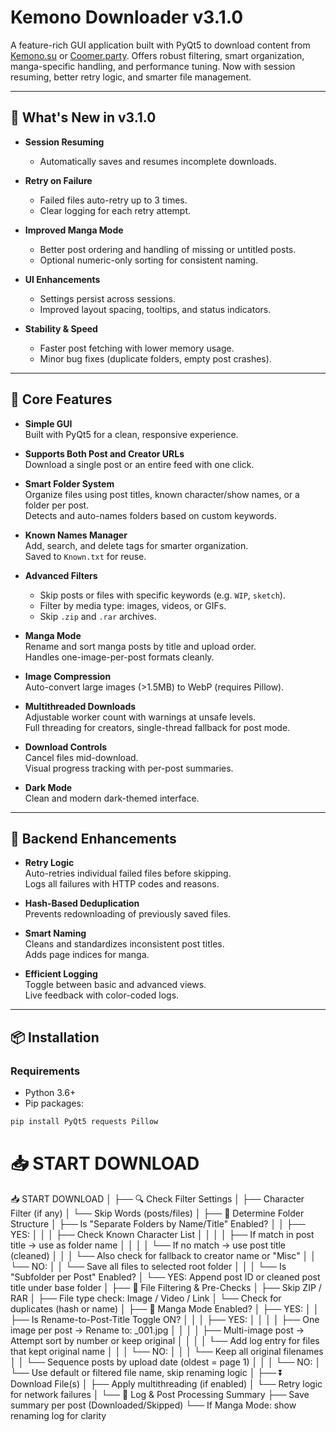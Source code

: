 # Kemono Downloader v3.1.0

A feature-rich GUI application built with PyQt5 to download content from [Kemono.su](https://kemono.su) or [Coomer.party](https://coomer.party). Offers robust filtering, smart organization, manga-specific handling, and performance tuning. Now with session resuming, better retry logic, and smarter file management.

---

## 🚀 What's New in v3.1.0

* **Session Resuming**  
  * Automatically saves and resumes incomplete downloads.  

* **Retry on Failure**  
  * Failed files auto-retry up to 3 times.  
  * Clear logging for each retry attempt.

* **Improved Manga Mode**  
  * Better post ordering and handling of missing or untitled posts.  
  * Optional numeric-only sorting for consistent naming.

* **UI Enhancements**  
  * Settings persist across sessions.  
  * Improved layout spacing, tooltips, and status indicators.

* **Stability & Speed**  
  * Faster post fetching with lower memory usage.  
  * Minor bug fixes (duplicate folders, empty post crashes).

---

## 🧩 Core Features

* **Simple GUI**  
  Built with PyQt5 for a clean, responsive experience.

* **Supports Both Post and Creator URLs**  
  Download a single post or an entire feed with one click.

* **Smart Folder System**  
  Organize files using post titles, known character/show names, or a folder per post.  
  Detects and auto-names folders based on custom keywords.

* **Known Names Manager**  
  Add, search, and delete tags for smarter organization.  
  Saved to `Known.txt` for reuse.

* **Advanced Filters**  
  * Skip posts or files with specific keywords (e.g. `WIP`, `sketch`).  
  * Filter by media type: images, videos, or GIFs.  
  * Skip `.zip` and `.rar` archives.  

* **Manga Mode**  
  Rename and sort manga posts by title and upload order.  
  Handles one-image-per-post formats cleanly.

* **Image Compression**  
  Auto-convert large images (>1.5MB) to WebP (requires Pillow).

* **Multithreaded Downloads**  
  Adjustable worker count with warnings at unsafe levels.  
  Full threading for creators, single-thread fallback for post mode.

* **Download Controls**  
  Cancel files mid-download.  
  Visual progress tracking with per-post summaries.

* **Dark Mode**  
  Clean and modern dark-themed interface.

---

## 🔧 Backend Enhancements

* **Retry Logic**  
  Auto-retries individual failed files before skipping.  
  Logs all failures with HTTP codes and reasons.

* **Hash-Based Deduplication**  
  Prevents redownloading of previously saved files.

* **Smart Naming**  
  Cleans and standardizes inconsistent post titles.  
  Adds page indices for manga.

* **Efficient Logging**  
  Toggle between basic and advanced views.  
  Live feedback with color-coded logs.

---

## 📦 Installation

### Requirements

* Python 3.6+
* Pip packages:

```bash
pip install PyQt5 requests Pillow
```
# 📥 START DOWNLOAD

📥 START DOWNLOAD
│
├── 🔍 Check Filter Settings
│ ├── Character Filter (if any)
│ └── Skip Words (posts/files)
│
├── 📂 Determine Folder Structure
│ ├── Is "Separate Folders by Name/Title" Enabled?
│ │ ├── YES:
│ │ │ ├── Check Known Character List
│ │ │ │ ├── If match in post title → use as folder name
│ │ │ │ └── If no match → use post title (cleaned)
│ │ │ └── Also check for fallback to creator name or "Misc"
│ │ └── NO:
│ │ └── Save all files to selected root folder
│ │
│ └── Is "Subfolder per Post" Enabled?
│ └── YES: Append post ID or cleaned post title under base folder
│
├── 📑 File Filtering & Pre-Checks
│ ├── Skip ZIP / RAR
│ ├── File type check: Image / Video / Link
│ └── Check for duplicates (hash or name)
│
├── 📘 Manga Mode Enabled?
│ ├── YES:
│ │ ├── Is Rename-to-Post-Title Toggle ON?
│ │ │ ├── YES:
│ │ │ │ ├── One image per post → Rename to: <PostTitle>_001.jpg
│ │ │ │ ├── Multi-image post → Attempt sort by number or keep original
│ │ │ │ └── Add log entry for files that kept original name
│ │ │ └── NO:
│ │ │ └── Keep all original filenames
│ │ └── Sequence posts by upload date (oldest = page 1)
│ │
│ └── NO:
│ └── Use default or filtered file name, skip renaming logic
│
├── ⏬ Download File(s)
│ ├── Apply multithreading (if enabled)
│ └── Retry logic for network failures
│
└── 📜 Log & Post Processing Summary
├── Save summary per post (Downloaded/Skipped)
└── If Manga Mode: show renaming log for clarity
